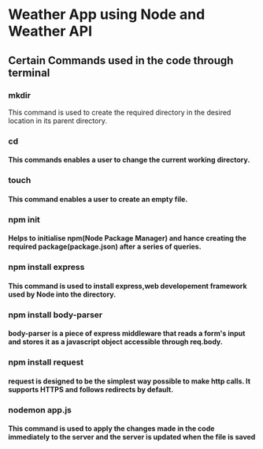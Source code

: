 <h1> Weather App using Node and Weather API  </h1>

<h2> Certain Commands used in the code through terminal</h2>

### mkdir 
This command is used to create the required directory in the desired location in its parent directory. 

<h3> cd </h3> <h4>This commands enables a user to change the current working directory. </h4>

<h3> touch </h3> <h4>This command enables a user to create an empty file. </h4>

<h3>npm init </h3> <h4>Helps to initialise npm(Node Package Manager) and hance creating the required package(package.json) after a series of queries. </h4>

<h3>npm install express </h3> <h4>This command is used to install express,web developement framework used by Node into the directory. </h4>

<h3>npm install body-parser </h3> <h4> body-parser is a piece of express middleware that reads a form's input and stores it as a javascript object accessible through req.body. </h4>

<h3>npm install request </h3> <h4> request is designed to be the simplest way possible to make http calls. It supports HTTPS and follows redirects by default. </h4>

<h3>nodemon app.js </h3> <h4> This command is used to apply the changes made in the code immediately to the server and the server is updated when the file is saved </h4>

